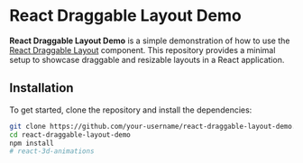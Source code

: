 # React Draggable Layout Demo

**React Draggable Layout Demo** is a simple demonstration of how to use the [React Draggable Layout](https://www.npmjs.com/package/react-draggable-layout) component. This repository provides a minimal setup to showcase draggable and resizable layouts in a React application.

## Installation

To get started, clone the repository and install the dependencies:

```bash
git clone https://github.com/your-username/react-draggable-layout-demo.git
cd react-draggable-layout-demo
npm install
# react-3d-animations
